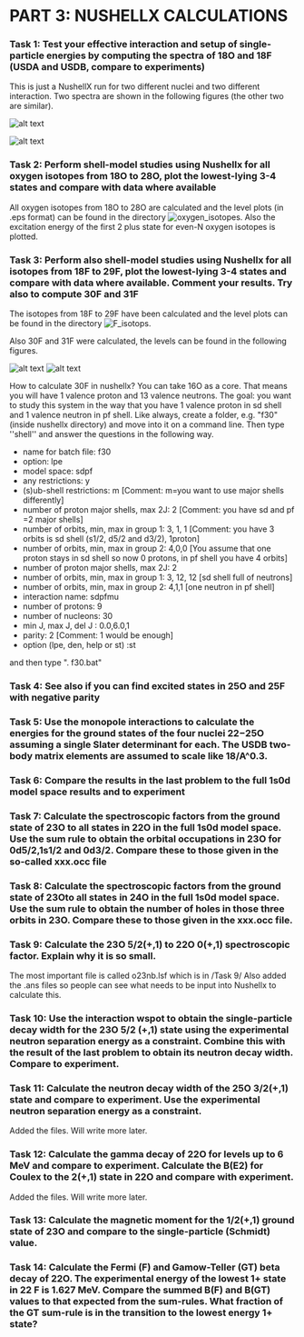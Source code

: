 # PART 3: NUSHELLX CALCULATIONS

### Task 1: Test your effective interaction and setup of single-particle energies by computing the spectra of 18O and 18F (USDA and USDB, compare to experiments)
This is just a NushellX run for two different nuclei and two different interaction. Two spectra are shown in the  following figures (the other two are similar).

![alt text](https://github.com/tikrneva/Talent2017-Group6/blob/master/Part3-NushellX/oxygen_isotopes/18Ospectrum.png)

![alt text](https://github.com/tikrneva/Talent2017-Group6/blob/master/Part3-NushellX/F_isotops/18F_usdb.png)

### Task 2: Perform shell-model studies using Nushellx for all oxygen isotopes from 18O to 28O, plot the lowest-lying 3-4 states and compare with data where available
All oxygen isotopes from 18O to 28O are calculated and the level plots (in .eps format) can be found in the directory ![oxygen_isotopes](https://github.com/tikrneva/Talent2017-Group6/blob/master/Part3-NushellX/oxygen_isotopes). Also the excitation energy of the first 2 plus state for even-N oxygen isotopes is plotted.

### Task 3: Perform also shell-model studies using Nushellx for all isotopes from 18F to 29F, plot the lowest-lying 3-4 states and compare with data where available. Comment your results. Try also to compute 30F and 31F
The isotopes from 18F to 29F have been calculated and the level plots can be found in the directory ![F_isotops](https://github.com/tikrneva/Talent2017-Group6/blob/master/Part3-NushellX/F_isotops). 

Also 30F and 31F were calculated, the levels can be found in the following figures. 

![alt text](https://github.com/tikrneva/Talent2017-Group6/blob/master/Part3-NushellX/f_30m.png)
![alt text](https://github.com/tikrneva/Talent2017-Group6/blob/master/Part3-NushellX/f_31m.png)

How to calculate 30F in nushellx? You can take 16O as a core. That means you will have 1 valence proton and 13 valence neutrons.
The goal: you want to study this system in the way that you have 1 valence proton in sd shell and 1 valence neutron in pf shell.
Like always, create a folder, e.g. "f30" (inside nushellx directory) and move into it on a command line. Then type ''shell'' 
and answer the questions in the following way.

 - name for batch file: f30
 - option: lpe
 - model space: sdpf
 - any restrictions: y
 - (s)ub-shell restrictions: m                  [Comment: m=you want to use major shells differently]
 - number of proton major shells, max 2J: 2     [Comment: you have sd and pf =2 major shells]
 - number of orbits, min, max in group 1: 3, 1, 1   [Comment: you have 3 orbits is sd shell (s1/2, d5/2 and d3/2), 1proton]
 - number of orbits, min, max in group 2: 4,0,0   [You assume that one proton stays in sd shell so now 0 protons, in pf shell you have 4 orbits]
 - number of proton major shells, max 2J: 2
 - number of orbits, min, max in group 1: 3, 12, 12 [sd shell full of neutrons]
 - number of orbits, min, max in group 2: 4,1,1 [one neutron in pf shell]
 - interaction name: sdpfmu
 - number of protons: 9
 - number of nucleons: 30
 - min J, max J, del J : 0.0,6.0,1
 - parity: 2                                  [Comment: 1 would be enough]
 - option (lpe, den, help or st) :st
 
 and then type ". f30.bat"


### Task 4: See also if you can find excited states in 25O and 25F with negative parity

### Task 5: Use the monopole interactions to calculate the energies for the ground states of the four nuclei 22−25O assuming a single Slater determinant for each. The USDB two-body matrix elements are assumed to scale like 18/A^0.3.

### Task 6: Compare the results in the last problem to the full 1s0d model space results and to experiment

### Task 7: Calculate the spectroscopic factors from the ground state of 23O to all states in 22O in the full 1s0d model space. Use the sum rule to obtain the orbital occupations in 23O for 0d5/2,1s1/2 and 0d3/2. Compare these to those given in the so-called xxx.occ file

### Task 8: Calculate the spectroscopic factors from the ground state of 23Oto all states in 24O in the full 1s0d model space. Use the sum rule to obtain the number of holes in those three orbits in 23O. Compare these to those given in the xxx.occ file.

### Task 9: Calculate the 23O 5/2(+,1) to 22O 0(+,1) spectroscopic factor. Explain why it is so small.
The most important file is called o23nb.lsf which is in /Task 9/
Also added the .ans files so people can see what needs to be input into Nushellx to calculate this.

### Task 10: Use the interaction wspot to obtain the single-particle decay width for the 23O 5/2 (+,1) state using the experimental neutron separation energy as a constraint. Combine this with the result of the last problem to obtain its neutron decay width. Compare to experiment.

### Task 11: Calculate the neutron decay width of the 25O 3/2(+,1) state and compare to experiment.  Use the experimental neutron separation energy as a constraint.
Added the files. Will write more later.

### Task 12: Calculate the gamma decay of 22O for levels up to 6 MeV and compare to experiment. Calculate the B(E2) for Coulex to the 2(+,1) state in 22O and compare with experiment.
Added the files. Will write more later.

### Task 13: Calculate the magnetic moment for the 1/2(+,1) ground state of 23O and compare to the single-particle (Schmidt) value.

### Task 14: Calculate the Fermi (F) and Gamow-Teller (GT) beta decay of 22O. The experimental energy of the lowest 1+ state in 22 F is 1.627 MeV. Compare the summed B(F) and B(GT) values to that expected from the sum-rules. What fraction of the GT sum-rule is in the transition to the lowest energy 1+ state?
